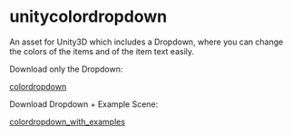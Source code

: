 # unitycolordropdown
An asset for Unity3D which includes a Dropdown, where you can change the colors of the items and of the item text easily.

Download only the Dropdown: <p><a href="https://github.com/Yleisnero/unitycolordropdown/raw/master/colordropdown.unitypackage">colordropdown</a></p>


Download Dropdown + Example Scene: <p><a href="https://github.com/Yleisnero/unitycolordropdown/raw/master/colordropdown_with_examples.unitypackage">colordropdown_with_examples</a></p>
